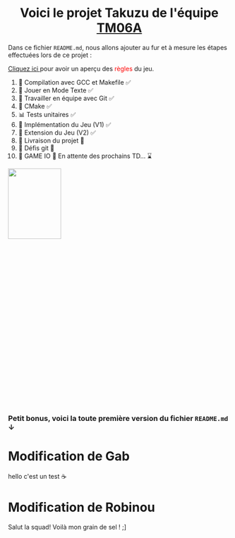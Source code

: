 
# <center>Voici le projet **Takuzu** de l'équipe <ins>TM06A</ins></center> 

Dans ce fichier `README.md`, nous allons ajouter au fur et à mesure les étapes effectuées lors de ce projet :

<a href = "https://fr.wikipedia.org/wiki/Takuzu"> Cliquez ici </a> pour avoir un aperçu des <font color="red">règles</font> du jeu.


1. :construction: Compilation avec GCC et Makefile :white_check_mark:
2. :memo: Jouer en Mode Texte :white_check_mark:
3. :beers: Travailler en équipe avec Git :white_check_mark:
4. :rocket: CMake :white_check_mark:
5. :bar_chart: Tests unitaires :white_check_mark:
6. :space_invader: Implémentation du Jeu (V1) :white_check_mark:
7. :crystal_ball: Extension du Jeu (V2) :white_check_mark:
8. :gift: Livraison du projet :wrench:
9. :beer: Défis git :wrench:
10. :bento: GAME IO :wrench:
En attente des prochains TD... :hourglass:


<img src="https://images.squarespace-cdn.com/content/v1/52711462e4b0932c24aa05ae/1571058938982-RQDIAN589QQ2OJTM4OXW/image-asset.gif?format=300w" width="120" height="160"/>

<br>
<br>
<br>
<br>
<br>
<br>
<br>
<br>
<br>
<br>
<br>
<br>
<br>
<br>
<br>
<br>
<br>
<br>
<br>
<br>
<br>
<br>
<br>

















### Petit bonus, voici la toute première version du fichier `README.md` ↓

# Modification de Gab  
hello c'est un test :coffee:

# Modification de Robinou
Salut la squad! Voilà mon grain de sel ! ;]

